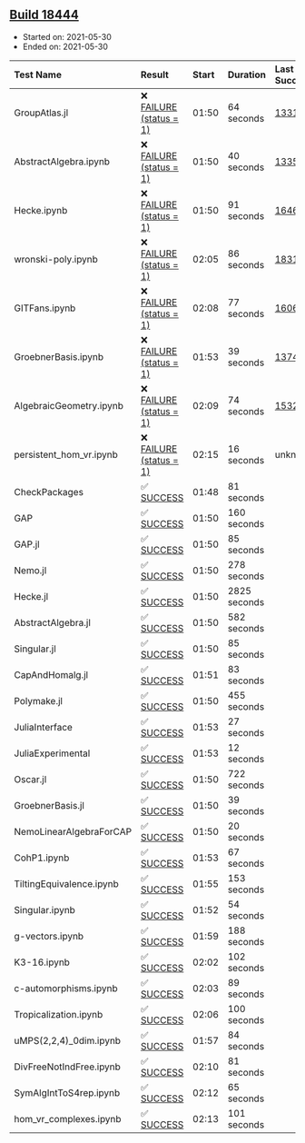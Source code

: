 ## [Build 18444](https://oscarci.mathematik.uni-kl.de/job/oscar/18444/)

* Started on: 2021-05-30
* Ended on: 2021-05-30

| Test Name    | Result | Start | Duration | Last Success | First Failure |
|:-------------|:-------|:------|:---------|:-------------|:--------------|
| GroupAtlas.jl | ❌ [FAILURE (status = 1)](https://oscarci.mathematik.uni-kl.de/job/oscar/18444/artifact/logs/build-18444/GroupAtlas.jl.log) | 01:50 | 64 seconds | [13311](https://oscarci.mathematik.uni-kl.de/job/oscar/13311/) | [13312](https://oscarci.mathematik.uni-kl.de/job/oscar/13312/) |
| AbstractAlgebra.ipynb | ❌ [FAILURE (status = 1)](https://oscarci.mathematik.uni-kl.de/job/oscar/18444/artifact/logs/build-18444/AbstractAlgebra.ipynb.log) | 01:50 | 40 seconds | [13355](https://oscarci.mathematik.uni-kl.de/job/oscar/13355/) | [13356](https://oscarci.mathematik.uni-kl.de/job/oscar/13356/) |
| Hecke.ipynb | ❌ [FAILURE (status = 1)](https://oscarci.mathematik.uni-kl.de/job/oscar/18444/artifact/logs/build-18444/Hecke.ipynb.log) | 01:50 | 91 seconds | [16463](https://oscarci.mathematik.uni-kl.de/job/oscar/16463/) | [16464](https://oscarci.mathematik.uni-kl.de/job/oscar/16464/) |
| wronski-poly.ipynb | ❌ [FAILURE (status = 1)](https://oscarci.mathematik.uni-kl.de/job/oscar/18444/artifact/logs/build-18444/wronski-poly.ipynb.log) | 02:05 | 86 seconds | [18314](https://oscarci.mathematik.uni-kl.de/job/oscar/18314/) | [18315](https://oscarci.mathematik.uni-kl.de/job/oscar/18315/) |
| GITFans.ipynb | ❌ [FAILURE (status = 1)](https://oscarci.mathematik.uni-kl.de/job/oscar/18444/artifact/logs/build-18444/GITFans.ipynb.log) | 02:08 | 77 seconds | [16068](https://oscarci.mathematik.uni-kl.de/job/oscar/16068/) | [16069](https://oscarci.mathematik.uni-kl.de/job/oscar/16069/) |
| GroebnerBasis.ipynb | ❌ [FAILURE (status = 1)](https://oscarci.mathematik.uni-kl.de/job/oscar/18444/artifact/logs/build-18444/GroebnerBasis.ipynb.log) | 01:53 | 39 seconds | [13748](https://oscarci.mathematik.uni-kl.de/job/oscar/13748/) | [13749](https://oscarci.mathematik.uni-kl.de/job/oscar/13749/) |
| AlgebraicGeometry.ipynb | ❌ [FAILURE (status = 1)](https://oscarci.mathematik.uni-kl.de/job/oscar/18444/artifact/logs/build-18444/AlgebraicGeometry.ipynb.log) | 02:09 | 74 seconds | [15322](https://oscarci.mathematik.uni-kl.de/job/oscar/15322/) | [15323](https://oscarci.mathematik.uni-kl.de/job/oscar/15323/) |
| persistent_hom_vr.ipynb | ❌ [FAILURE (status = 1)](https://oscarci.mathematik.uni-kl.de/job/oscar/18444/artifact/logs/build-18444/persistent_hom_vr.ipynb.log) | 02:15 | 16 seconds | unknown | unknown |
| CheckPackages | ✅ [SUCCESS](https://oscarci.mathematik.uni-kl.de/job/oscar/18444/artifact/logs/build-18444/CheckPackages.log) | 01:48 | 81 seconds |  |  |
| GAP | ✅ [SUCCESS](https://oscarci.mathematik.uni-kl.de/job/oscar/18444/artifact/logs/build-18444/GAP.log) | 01:50 | 160 seconds |  |  |
| GAP.jl | ✅ [SUCCESS](https://oscarci.mathematik.uni-kl.de/job/oscar/18444/artifact/logs/build-18444/GAP.jl.log) | 01:50 | 85 seconds |  |  |
| Nemo.jl | ✅ [SUCCESS](https://oscarci.mathematik.uni-kl.de/job/oscar/18444/artifact/logs/build-18444/Nemo.jl.log) | 01:50 | 278 seconds |  |  |
| Hecke.jl | ✅ [SUCCESS](https://oscarci.mathematik.uni-kl.de/job/oscar/18444/artifact/logs/build-18444/Hecke.jl.log) | 01:50 | 2825 seconds |  |  |
| AbstractAlgebra.jl | ✅ [SUCCESS](https://oscarci.mathematik.uni-kl.de/job/oscar/18444/artifact/logs/build-18444/AbstractAlgebra.jl.log) | 01:50 | 582 seconds |  |  |
| Singular.jl | ✅ [SUCCESS](https://oscarci.mathematik.uni-kl.de/job/oscar/18444/artifact/logs/build-18444/Singular.jl.log) | 01:50 | 85 seconds |  |  |
| CapAndHomalg.jl | ✅ [SUCCESS](https://oscarci.mathematik.uni-kl.de/job/oscar/18444/artifact/logs/build-18444/CapAndHomalg.jl.log) | 01:51 | 83 seconds |  |  |
| Polymake.jl | ✅ [SUCCESS](https://oscarci.mathematik.uni-kl.de/job/oscar/18444/artifact/logs/build-18444/Polymake.jl.log) | 01:50 | 455 seconds |  |  |
| JuliaInterface | ✅ [SUCCESS](https://oscarci.mathematik.uni-kl.de/job/oscar/18444/artifact/logs/build-18444/JuliaInterface.log) | 01:53 | 27 seconds |  |  |
| JuliaExperimental | ✅ [SUCCESS](https://oscarci.mathematik.uni-kl.de/job/oscar/18444/artifact/logs/build-18444/JuliaExperimental.log) | 01:53 | 12 seconds |  |  |
| Oscar.jl | ✅ [SUCCESS](https://oscarci.mathematik.uni-kl.de/job/oscar/18444/artifact/logs/build-18444/Oscar.jl.log) | 01:50 | 722 seconds |  |  |
| GroebnerBasis.jl | ✅ [SUCCESS](https://oscarci.mathematik.uni-kl.de/job/oscar/18444/artifact/logs/build-18444/GroebnerBasis.jl.log) | 01:50 | 39 seconds |  |  |
| NemoLinearAlgebraForCAP | ✅ [SUCCESS](https://oscarci.mathematik.uni-kl.de/job/oscar/18444/artifact/logs/build-18444/NemoLinearAlgebraForCAP.log) | 01:50 | 20 seconds |  |  |
| CohP1.ipynb | ✅ [SUCCESS](https://oscarci.mathematik.uni-kl.de/job/oscar/18444/artifact/logs/build-18444/CohP1.ipynb.log) | 01:53 | 67 seconds |  |  |
| TiltingEquivalence.ipynb | ✅ [SUCCESS](https://oscarci.mathematik.uni-kl.de/job/oscar/18444/artifact/logs/build-18444/TiltingEquivalence.ipynb.log) | 01:55 | 153 seconds |  |  |
| Singular.ipynb | ✅ [SUCCESS](https://oscarci.mathematik.uni-kl.de/job/oscar/18444/artifact/logs/build-18444/Singular.ipynb.log) | 01:52 | 54 seconds |  |  |
| g-vectors.ipynb | ✅ [SUCCESS](https://oscarci.mathematik.uni-kl.de/job/oscar/18444/artifact/logs/build-18444/g-vectors.ipynb.log) | 01:59 | 188 seconds |  |  |
| K3-16.ipynb | ✅ [SUCCESS](https://oscarci.mathematik.uni-kl.de/job/oscar/18444/artifact/logs/build-18444/K3-16.ipynb.log) | 02:02 | 102 seconds |  |  |
| c-automorphisms.ipynb | ✅ [SUCCESS](https://oscarci.mathematik.uni-kl.de/job/oscar/18444/artifact/logs/build-18444/c-automorphisms.ipynb.log) | 02:03 | 89 seconds |  |  |
| Tropicalization.ipynb | ✅ [SUCCESS](https://oscarci.mathematik.uni-kl.de/job/oscar/18444/artifact/logs/build-18444/Tropicalization.ipynb.log) | 02:06 | 100 seconds |  |  |
| uMPS(2,2,4)_0dim.ipynb | ✅ [SUCCESS](https://oscarci.mathematik.uni-kl.de/job/oscar/18444/artifact/logs/build-18444/uMPS-2-2-4-_0dim.ipynb.log) | 01:57 | 84 seconds |  |  |
| DivFreeNotIndFree.ipynb | ✅ [SUCCESS](https://oscarci.mathematik.uni-kl.de/job/oscar/18444/artifact/logs/build-18444/DivFreeNotIndFree.ipynb.log) | 02:10 | 81 seconds |  |  |
| SymAlgIntToS4rep.ipynb | ✅ [SUCCESS](https://oscarci.mathematik.uni-kl.de/job/oscar/18444/artifact/logs/build-18444/SymAlgIntToS4rep.ipynb.log) | 02:12 | 65 seconds |  |  |
| hom_vr_complexes.ipynb | ✅ [SUCCESS](https://oscarci.mathematik.uni-kl.de/job/oscar/18444/artifact/logs/build-18444/hom_vr_complexes.ipynb.log) | 02:13 | 101 seconds |  |  |
